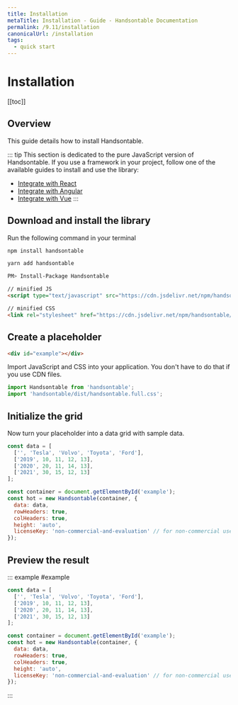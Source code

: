 ```yaml
---
title: Installation
metaTitle: Installation - Guide - Handsontable Documentation
permalink: /9.11/installation
canonicalUrl: /installation
tags:
  - quick start
---
```


# Installation

[[toc]]

## Overview
This guide details how to install Handsontable.

::: tip
This section is dedicated to the pure JavaScript version of Handsontable. If you use a framework in your project, follow one of the available guides to install and use the library:
 - [Integrate with React](@/guides/integrate-with-react/react-installation.md)
 - [Integrate with Angular](@/guides/integrate-with-angular/angular-installation.md)
 - [Integrate with Vue](@/guides/integrate-with-vue/vue-installation.md)
:::

## Download and install the library

Run the following command in your terminal

<code-group>
  <code-block title="npm">

  ```bash
  npm install handsontable
  ```

  </code-block>
  <code-block title="Yarn">

  ```bash
  yarn add handsontable
  ```

  </code-block>
  <code-block title="Nuget">

  ```bash
  PM> Install-Package Handsontable
  ```

  </code-block>
  <code-block title="CDN">

  ```html
  // minified JS
  <script type="text/javascript" src="https://cdn.jsdelivr.net/npm/handsontable/dist/handsontable.full.min.js"></script>

  // minified CSS
  <link rel="stylesheet" href="https://cdn.jsdelivr.net/npm/handsontable/dist/handsontable.full.min.css" />
  ```

  </code-block>
</code-group>

## Create a placeholder

```html
<div id="example"></div>
```

Import JavaScript and CSS into your application. You don't have to do that if you use CDN files.
```js
import Handsontable from 'handsontable';
import 'handsontable/dist/handsontable.full.css';
```

## Initialize the grid

Now turn your placeholder into a data grid with sample data.
```js
const data = [
  ['', 'Tesla', 'Volvo', 'Toyota', 'Ford'],
  ['2019', 10, 11, 12, 13],
  ['2020', 20, 11, 14, 13],
  ['2021', 30, 15, 12, 13]
];

const container = document.getElementById('example');
const hot = new Handsontable(container, {
  data: data,
  rowHeaders: true,
  colHeaders: true,
  height: 'auto',
  licenseKey: 'non-commercial-and-evaluation' // for non-commercial use only
});
```

## Preview the result

::: example #example
```js
const data = [
  ['', 'Tesla', 'Volvo', 'Toyota', 'Ford'],
  ['2019', 10, 11, 12, 13],
  ['2020', 20, 11, 14, 13],
  ['2021', 30, 15, 12, 13]
];

const container = document.getElementById('example');
const hot = new Handsontable(container, {
  data: data,
  rowHeaders: true,
  colHeaders: true,
  height: 'auto',
  licenseKey: 'non-commercial-and-evaluation' // for non-commercial use only
});
```
:::

